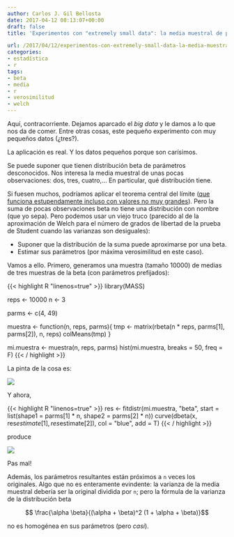 ```yaml
---
author: Carlos J. Gil Bellosta
date: 2017-04-12 08:13:07+00:00
draft: false
title: 'Experimentos con "extremely small data": la media muestral de pocas betas'

url: /2017/04/12/experimentos-con-extremely-small-data-la-media-muestral-de-pocas-betas/
categories:
- estadística
- r
tags:
- beta
- media
- r
- verosimilitud
- welch
---
```


Aquí, contracorriente. Dejamos aparcado el _big data_ y le damos a lo que nos da de comer. Entre otras cosas, este pequeño experimento con muy pequeños datos (¿tres?).

La aplicación es real. Y los datos pequeños porque son carísimos.

Se puede suponer que tienen distribución beta de parámetros desconocidos. Nos interesa la media muestral de unas pocas observaciones: dos, tres, cuatro,... En particular, qué distribución tiene.

Si fuesen muchos, podríamos aplicar el teorema central del límite ([que funciona estupendamente incluso con valores no muy grandes](https://www.datanalytics.com/2012/11/20/lo-normal-sumar-doce-restar-seis/)). Pero la suma de pocas observaciones beta no tiene una distribución con nombre (que yo sepa). Pero podemos usar un viejo truco (parecido al de la aproximación de Welch para el número de grados de libertad de la prueba de Student cuando las varianzas son desiguales):

* Suponer que la distribución de la suma puede aproximarse por una beta.
* Estimar sus parámetros (por máxima verosimilitud en este caso).

Vamos a ello. Primero, generamos una muestra (tamaño 10000) de medias de tres muestras de la beta (con parámetros prefijados):

{{< highlight R "linenos=true" >}}
library(MASS)

reps <- 10000
n    <- 3

parms <- c(4, 49)

muestra <- function(n, reps, parms){
  tmp <- matrix(rbeta(n * reps, parms[1], parms[2]), n, reps)
  colMeans(tmp)
}

mi.muestra <- muestra(n, reps, parms)
hist(mi.muestra, breaks = 50, freq = F)
{{< / highlight >}}

La pinta de la cosa es:

![](/wp-uploads/2017/04/muestra_medias_beta.png)

Y ahora,

{{< highlight R "linenos=true" >}}
res <- fitdistr(mi.muestra, "beta",
                start = list(shape1 = parms[1] * n,
                              shape2 = parms[2] * n))
curve(dbeta(x, res$estimate[1], res$estimate[2]),
      col = "blue", add = T)
{{< / highlight >}}

produce

![](/wp-uploads/2017/04/muestra_medias_beta_ajuste.png)

Pas mal!

Además, los parámetros resultantes están próximos a `n` veces los originales. Algo que no es enteramente evindente: la varianza de la media muestral debería ser la original dividida por `n`; pero la fórmula de la varianza de la distribución beta

$$ \frac{\alpha \beta}{(\alpha + \beta)^2 (1 + \alpha + \beta)}$$

no es homogénea en sus parámetros (pero _casi_).
